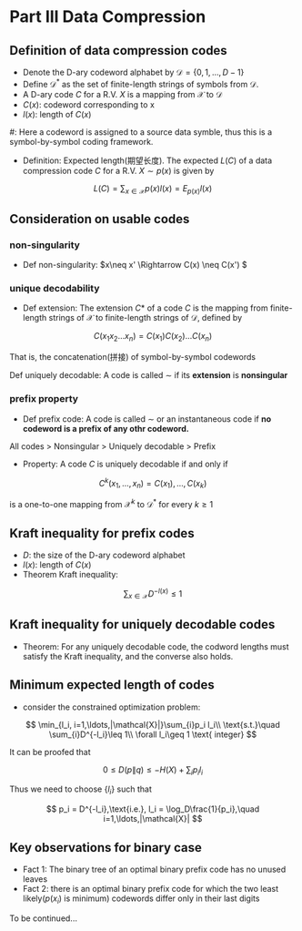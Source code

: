 <head>
<script src="https://cdn.mathjax.org/mathjax/latest/MathJax.js?config=TeX-AMS-MML_HTMLorMML" type="text/javascript"></script> <script type="text/x-mathjax-config"> MathJax.Hub.Config({ tex2jax: { skipTags: ['script', 'noscript', 'style', 'textarea', 'pre'], inlineMath: [['$','$']] } }); </script>
</head>

# Part III Data Compression

## Definition of data compression codes
* Denote the D-ary codeword alphabet by $\mathcal{D} = \{0,1,\ldots,D-1 \}$
* Define $\mathcal{D}^*$ as the set of finite-length strings of symbols from $\mathcal{D}$.
* A D-ary code $C$ for a R.V. $X$ is a mapping from $\mathcal{X}$ to $\mathcal{D}$
* $C(x)$: codeword corresponding to x
* $l(x)$: length of $C(x)$

\#: Here a codeword is assigned to a source data symble, thus this is a symbol-by-symbol coding framework.

* Definition: Expected length(期望长度). The expected $L(C)$ of a data compression code $C$ for a R.V. $X\sim p(x)$ is given by

$$
L(C) = \sum_{x\in\mathcal{X}}p(x)l(x) = E_{p(x)}l(x)
$$

## Consideration on usable codes
### non-singularity
* Def non-singularity: $x\neq x' \Rightarrow C(x) \neq C(x') $

### unique decodability
* Def extension: The extension $C*$ of a code $C$ is the mapping from finite-length strings of $\mathcal{X}$ to finite-length strings of $\mathcal{D}$, defined by

$$
C(x_1 x_2\ldots x_n) = C(x_1)C(x_2)\ldots C(x_n)
$$

  That is, the concatenation(拼接) of symbol-by-symbol codewords

Def uniquely decodable: A code is called $\sim$ if its **extension** is **nonsingular**

### prefix property
* Def prefix code: A code is called $\sim$ or an instantaneous code if **no codeword is a prefix of any othr codeword.**

All codes > Nonsingular > Uniquely decodable > Prefix

* Property: A code $C$ is uniquely decodable if and only if 

$$
C^k(x_1,\ldots,x_n) = C(x_1),\ldots,C(x_k)
$$

is a one-to-one mapping from $\mathcal{X}^k$ to $\mathcal{D}^*$ for every $k\geq 1$

## Kraft inequality for prefix codes
* $D$: the size of the D-ary codeword alphabet
* $l(x)$: length of $C(x)$
* Theorem Kraft inequality:

$$
\sum_{x\in\mathcal{X}}D^{-l(x)}\leq 1
$$

## Kraft inequality for uniquely decodable codes
* Theorem: For any uniquely decodable code, the codword lengths must satisfy the Kraft inequality, and the converse also holds.


## Minimum expected length of codes
* consider the constrained optimization problem:

$$
\min_{l_i, i=1,\ldots,|\mathcal{X}|}\sum_{i}p_i l_i\\
\text{s.t.}\quad \sum_{i}D^{-l_i}\leq 1\\
\forall l_i\geq 1 \text{ integer}
$$

It can be proofed that 

$$
0 \leq D(p\|q)\leq -H(X) + \sum_{i}p_i l_i
$$

Thus we need to choose $\{ l_i \}$ such that

$$
p_i = D^{-l_i},\text{i.e.}, l_i = \log_D\frac{1}{p_i},\quad i=1,\ldots,|\mathcal{X}|
$$

## Key observations for binary case
* Fact 1: The binary tree of an optimal binary prefix code has no unused leaves
* Fact 2: there is an optimal binary prefix code for which the two least likely($p(x_i)$ is minimum) codewords differ only in their last digits




To be continued...